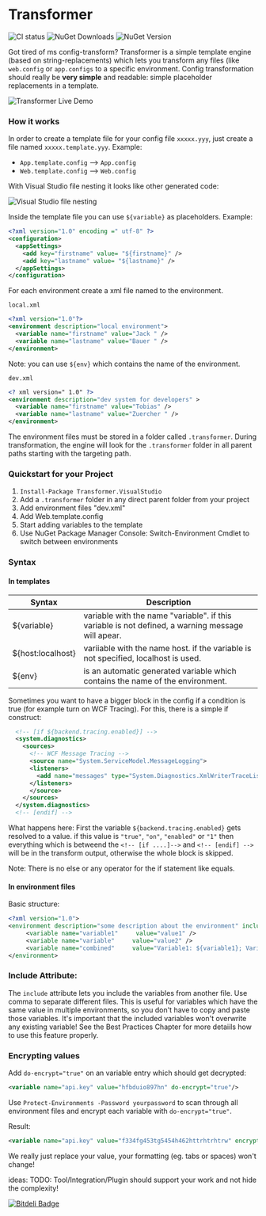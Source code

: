 Transformer
===========

![CI status](http://img.shields.io/teamcity/http/powerdeploy-buildserver.cloudapp.net/e/Transformer_CI.svg) ![NuGet Downloads](http://img.shields.io/nuget/dt/Transformer.VisualStudio.svg) ![NuGet Version](http://img.shields.io/nuget/v/Transformer.VisualStudio.svg)

Got tired of ms config-transform? Transformer is a simple template engine (based on string-replacements) which lets you transform any files (like `web.config` or `app.configs` to a specific environment. Config transformation should really be **very simple** and readable: simple placeholder replacements in a template.

![Transformer Live Demo](https://raw.githubusercontent.com/tobiaszuercher/transformer/master/doc/images/transformer-demo.gif)

### How it works
In order to create a template file for your config file `xxxxx.yyy`, just create a file named `xxxxx.template.yyy`.
Example:
* `App.template.config`   --> `App.config`
* `Web.template.config`  --> `Web.config`

With Visual Studio file nesting it looks like other generated code: 

![Visual Studio file nesting](https://raw.githubusercontent.com/tobiaszuercher/transformer/master/doc/images/template_nesting.png)

Inside the template file you can use `${variable}` as placeholders. Example:

```xml
<?xml version="1.0" encoding =" utf-8" ?>
<configuration>
  <appSettings>
    <add key="firstname" value= "${firstname}" />
    <add key="lastname" value= "${lastname}" />
  </appSettings>
</configuration>
```

For each environment create a xml file named to the environment.

`local.xml`

```xml
<?xml version="1.0"?>
<environment description="local environment">
  <variable name="firstname" value="Jack " />
  <variable name="lastname" value="Bauer " />
</environment>
```

Note: you can use `${env}` which contains the name of the environment.

`dev.xml`
```xml
<? xml version=" 1.0" ?>
<environment description="dev system for developers" >
  <variable name="firstname" value="Tobias" />
  <variable name="lastname" value="Zuercher " />
</environment>
```

The environment files must be stored in a folder called `.transformer`. During transformation, the engine will look for the `.transformer` folder in all parent paths starting with the targeting path.

### Quickstart for your Project
  1. `Install-Package Transformer.VisualStudio`
  2. Add a `.transformer` folder in any direct parent folder from your project
  3. Add environment files "dev.xml"
  4. Add Web.template.config
  5. Start adding variables to the template
  6. Use NuGet Package Manager Console: Switch-Environment Cmdlet to switch between environments

### Syntax

#### In templates

| Syntax            | Description                                                                                       |
| -------------     | -------------                                                                                     |
| ${variable}       | variable with the name "variable". if this variable is not defined, a warning message will apear. |
| ${host:localhost} | variiable with the name host. if the variable is not specified, localhost is used.                |
| ${env}            | is an automatic generated variable which contains the name of the environment.                    |

Sometimes you want to have a bigger block in the config if a condition is true (for example turn on WCF Tracing). For this, there is a simple if construct:

```xml
  <!-- [if ${backend.tracing.enabled}] -->
  <system.diagnostics>
    <sources>
      <!-- WCF Message Tracing -->
      <source name="System.ServiceModel.MessageLogging">
      <listeners>
        <add name="messages" type="System.Diagnostics.XmlWriterTraceListener" initializeData="${log.path}WCF_MessageLogging.svclog"/>
      </listeners>
      </source>
    </sources>
  </system.diagnostics>
  <!-- [endif] -->
```

What happens here:
First the variable `${backend.tracing.enabled}` gets resolved to a value. if this value is `"true"`, `"on"`, `"enabled"` or `"1"` then everything which is betweend the `<!-- [if ....]-->` and `<!-- [endif] -->` will be in the transform output, otherwise the whole block is skipped.

Note: There is no else or any operator for the if statement like equals.

#### In environment files
Basic structure:

```xml
<?xml version="1.0">
<environment description="some description about the environment" include="common.xml">
     <variable name="variable1"     value="value1" />
     <variable name="variable"     value="value2" />
     <variable name="combined"     value="Variable1: ${variable1}; Variable2: ${variable2}" />
</environment>
```

### Include Attribute:
The `include` attribute lets you include the variables from another file. Use comma to separate different files. This is useful for variables which have the same value in multiple environments, so you don't have to copy and paste those variables. It's important that the included variables won't overwrite any existing variable! See the Best Practices Chapter for more detaiils how to use this feature properly.

### Encrypting values
Add `do-encrypt="true"` on an variable entry which should get decrypted:

```xml
<variable name="api.key" value="hfbduio897hn" do-encrypt="true"/>
```

Use `Protect-Environments -Password yourpassword` to scan through all environment files and encrypt each variable with `do-encrypt="true"`.

Result:

```xml
<variable name="api.key" value="f334fg453tg5454h462httrhtrhtrw" encrypted="true"/>
```

We really just replace your value, your formatting (eg. tabs or spaces) won't change!

ideas: 
TODO: Tool/Integration/Plugin should support your work and not hide the complexity!


[![Bitdeli Badge](https://d2weczhvl823v0.cloudfront.net/tobiaszuercher/transformer/trend.png)](https://bitdeli.com/free "Bitdeli Badge")

